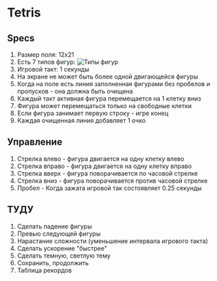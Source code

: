 # Tetris

## Specs

1. Размер поля: 12х21
2. Есть 7 типов фигур: ![Типы фигур](https://upload.wikimedia.org/wikipedia/commons/3/39/Tetrominoes_IJLO_STZ_Worlds.svg)
3. Игровой такт: 1 секунды
4. На экране не может быть более одной двигающейся фигуры
5. Когда на поле есть линия заполненная фигурами без пробелов и пропусков - она должна быть очищена
6. Каждый такт активная фигура перемещается на 1 клетку вниз
7. Фигура может перемещаться только на свободные клетки
8. Если фигура занимает первую строку - игре конец
9. Каждая очищенная линия добавляет 1 очко

## Управление

1. Стрелка влево - фигура двигается на одну клетку влево
2. Стрелка вправо - фигура двигается на одну клетку вправо
3. Стрелка вверх - фигура поворачивается по часовой стрелке
4. Стрелка вниз - фигура поворачивается против часовой стрелке
5. Пробел - Когда зажата игровой так состоявляет 0.25 секунды

## ТУДУ

1. Сделать падение фигуры
2. Превью следующей фигуры
3. Нарастание сложности (уменьшение интервала игрового такта)
4. Сделать ускорение "быстрее"
5. Сделать темную, светлую тему
6. Сохранить, продолжить
7. Таблица рекордов
